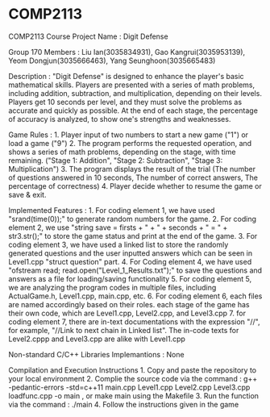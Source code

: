 # COMP2113

COMP2113 Course Project Name : Digit Defense

Group 170 Members : Liu Ian(3035834931), Gao Kangrui(3035953139), Yeom Dongjun(3035666463), Yang Seunghoon(3035665483)

Description : 
    "Digit Defense" is designed to enhance the player's basic mathematical skills. 
    Players are presented with a series of math problems, including addition, subtraction, and multiplication, depending on their levels.
    Players get 10 seconds per level, and they must solve the problems as accurate and quickly as possible.
    At the end of each stage, the percentage of accuracy is analyzed, to show one's strengths and weaknesses.

Game Rules : 
    1. Player input of two numbers to start a new game ("1") or load a game ("9")
    2. The program performs the requested operation, and shows a series of math problems, depending on the stage, with time remaining.
       ("Stage 1: Addition", "Stage 2: Subtraction", "Stage 3: Multiplication")
    3. The program displays the result of the trial
       (The number of questions answered in 10 seconds, The number of correct answers, The percentage of correctness)
    4. Player decide whether to resume the game or save & exit.

Implemented Features :
    1. For coding element 1, we have used "srand(time(0));" to generate random numbers for the game.
    2. For coding element 2, we use "string save = firsts + " + " + seconds + " = " + str3.str();" to store the game status and print at the end of the     game.
    3. For coding element 3, we have used a linked list to store the randomly generated questions and the user inputted answers which can be seen in Level1.cpp "struct question" part.
    4. For Coding element 4, we have used "ofstream read; read.open("Level_1_Results.txt");" to save the questions and answers as a file for loading/saving functionality
    5. For coding element 5, we are analyzing the program codes in multiple files, including ActualGame.h, Level1.cpp, main.cpp, etc.
    6. For coding element 6, each files are named accordingly based on their roles. each stage of the game has their own code, which are Level1.cpp, Level2.cpp, and Level3.cpp
    7. for coding element 7, there are in-text documentations with the expression "//", for example, "//Link to next chain in Linked list".  The in-code texts for Level2.cppp and Level3.cpp are alike with Level1.cpp

Non-standard C/C++ Libraries Implemantions : 
    None

Compilation and Execution Instructions
    1. Copy and paste the repository to your local environment
    2. Complie the source code via the command : g++ -pedantic-errors -std=c++11 main.cpp Level1.cpp Level2.cpp Level3.cpp loadfunc.cpp  -o main
       , or make main using the Makefile
    3. Run the function via the command : ./main
    4. Follow the instructions given in the game
